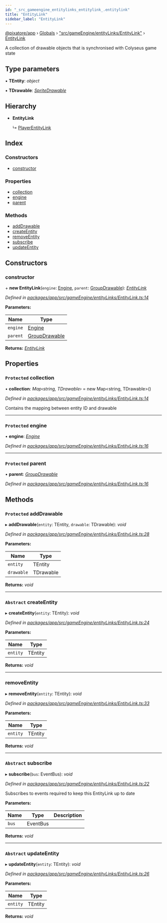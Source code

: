 ```yaml
---
id: "_src_gameengine_entitylinks_entitylink_.entitylink"
title: "EntityLink"
sidebar_label: "EntityLink"
---
```


[@pixatore/app](../index.md) › [Globals](../globals.md) › ["src/gameEngine/entityLinks/EntityLink"](../modules/_src_gameengine_entitylinks_entitylink_.md) › [EntityLink](_src_gameengine_entitylinks_entitylink_.entitylink.md)

A collection of drawable objects that is synchronised with Colyseus game state

## Type parameters

▪ **TEntity**: *object*

▪ **TDrawable**: *[SpriteDrawable](_src_gameengine_drawables_spritedrawable_.spritedrawable.md)*

## Hierarchy

* **EntityLink**

  ↳ [PlayerEntityLink](_src_gameengine_entitylinks_playerentitylink_.playerentitylink.md)

## Index

### Constructors

* [constructor](_src_gameengine_entitylinks_entitylink_.entitylink.md#constructor)

### Properties

* [collection](_src_gameengine_entitylinks_entitylink_.entitylink.md#protected-collection)
* [engine](_src_gameengine_entitylinks_entitylink_.entitylink.md#protected-engine)
* [parent](_src_gameengine_entitylinks_entitylink_.entitylink.md#protected-parent)

### Methods

* [addDrawable](_src_gameengine_entitylinks_entitylink_.entitylink.md#protected-adddrawable)
* [createEntity](_src_gameengine_entitylinks_entitylink_.entitylink.md#abstract-createentity)
* [removeEntity](_src_gameengine_entitylinks_entitylink_.entitylink.md#removeentity)
* [subscribe](_src_gameengine_entitylinks_entitylink_.entitylink.md#abstract-subscribe)
* [updateEntity](_src_gameengine_entitylinks_entitylink_.entitylink.md#abstract-updateentity)

## Constructors

###  constructor

\+ **new EntityLink**(`engine`: [Engine](_src_gameengine_engine_.engine.md), `parent`: [GroupDrawable](_src_gameengine_drawables_groupdrawable_.groupdrawable.md)): *[EntityLink](_src_gameengine_entitylinks_entitylink_.entitylink.md)*

*Defined in [packages/app/src/gameEngine/entityLinks/EntityLink.ts:14](https://github.com/will-hart/pixatore/blob/9f2e114/packages/app/src/gameEngine/entityLinks/EntityLink.ts#L14)*

**Parameters:**

Name | Type |
------ | ------ |
`engine` | [Engine](_src_gameengine_engine_.engine.md) |
`parent` | [GroupDrawable](_src_gameengine_drawables_groupdrawable_.groupdrawable.md) |

**Returns:** *[EntityLink](_src_gameengine_entitylinks_entitylink_.entitylink.md)*

## Properties

### `Protected` collection

• **collection**: *Map‹string, TDrawable›* = new Map&lt;string, TDrawable&gt;()

*Defined in [packages/app/src/gameEngine/entityLinks/EntityLink.ts:14](https://github.com/will-hart/pixatore/blob/9f2e114/packages/app/src/gameEngine/entityLinks/EntityLink.ts#L14)*

Contains the mapping between entity ID and drawable

___

### `Protected` engine

• **engine**: *[Engine](_src_gameengine_engine_.engine.md)*

*Defined in [packages/app/src/gameEngine/entityLinks/EntityLink.ts:16](https://github.com/will-hart/pixatore/blob/9f2e114/packages/app/src/gameEngine/entityLinks/EntityLink.ts#L16)*

___

### `Protected` parent

• **parent**: *[GroupDrawable](_src_gameengine_drawables_groupdrawable_.groupdrawable.md)*

*Defined in [packages/app/src/gameEngine/entityLinks/EntityLink.ts:16](https://github.com/will-hart/pixatore/blob/9f2e114/packages/app/src/gameEngine/entityLinks/EntityLink.ts#L16)*

## Methods

### `Protected` addDrawable

▸ **addDrawable**(`entity`: TEntity, `drawable`: TDrawable): *void*

*Defined in [packages/app/src/gameEngine/entityLinks/EntityLink.ts:28](https://github.com/will-hart/pixatore/blob/9f2e114/packages/app/src/gameEngine/entityLinks/EntityLink.ts#L28)*

**Parameters:**

Name | Type |
------ | ------ |
`entity` | TEntity |
`drawable` | TDrawable |

**Returns:** *void*

___

### `Abstract` createEntity

▸ **createEntity**(`entity`: TEntity): *void*

*Defined in [packages/app/src/gameEngine/entityLinks/EntityLink.ts:24](https://github.com/will-hart/pixatore/blob/9f2e114/packages/app/src/gameEngine/entityLinks/EntityLink.ts#L24)*

**Parameters:**

Name | Type |
------ | ------ |
`entity` | TEntity |

**Returns:** *void*

___

###  removeEntity

▸ **removeEntity**(`entity`: TEntity): *void*

*Defined in [packages/app/src/gameEngine/entityLinks/EntityLink.ts:33](https://github.com/will-hart/pixatore/blob/9f2e114/packages/app/src/gameEngine/entityLinks/EntityLink.ts#L33)*

**Parameters:**

Name | Type |
------ | ------ |
`entity` | TEntity |

**Returns:** *void*

___

### `Abstract` subscribe

▸ **subscribe**(`bus`: EventBus): *void*

*Defined in [packages/app/src/gameEngine/entityLinks/EntityLink.ts:22](https://github.com/will-hart/pixatore/blob/9f2e114/packages/app/src/gameEngine/entityLinks/EntityLink.ts#L22)*

Subscribes to events required to keep this EntityLink up to date

**Parameters:**

Name | Type | Description |
------ | ------ | ------ |
`bus` | EventBus |   |

**Returns:** *void*

___

### `Abstract` updateEntity

▸ **updateEntity**(`entity`: TEntity): *void*

*Defined in [packages/app/src/gameEngine/entityLinks/EntityLink.ts:26](https://github.com/will-hart/pixatore/blob/9f2e114/packages/app/src/gameEngine/entityLinks/EntityLink.ts#L26)*

**Parameters:**

Name | Type |
------ | ------ |
`entity` | TEntity |

**Returns:** *void*
